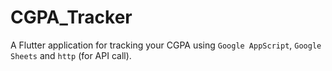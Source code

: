 # CGPA_Tracker

A Flutter application for tracking your CGPA using `Google AppScript`, `Google Sheets` and `http` (for API call). 
